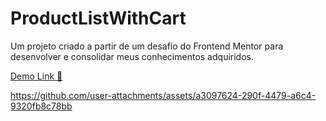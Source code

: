 # ProductListWithCart

Um projeto criado a partir de um desafio do Frontend Mentor para desenvolver e consolidar meus conhecimentos adquiridos.

[Demo Link 🔗](https://bluciocastro.github.io/ProductListWithCart/)

https://github.com/user-attachments/assets/a3097624-290f-4479-a6c4-9320fb8c78bb

